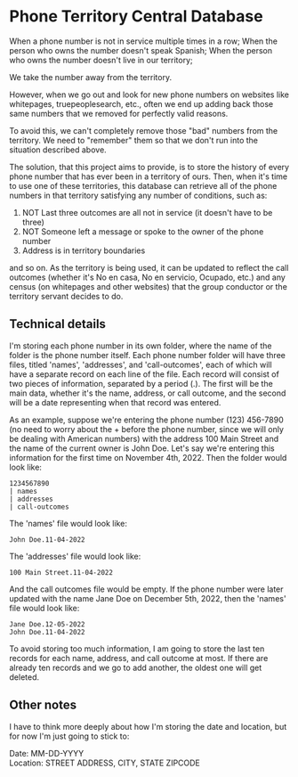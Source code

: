 # Phone Territory Central Database
When a phone number is not in service multiple times in a row;
When the person who owns the number doesn't speak Spanish;
When the person who owns the number doesn't live in our territory;

We take the number away from the territory.

However, when we go out and look for new phone numbers on websites like whitepages, truepeoplesearch, etc., often we end up adding back those same numbers that we removed for perfectly valid reasons.

To avoid this, we can't completely remove those "bad" numbers from the territory. We need to "remember" them so that we don't run into the situation described above.

The solution, that this project aims to provide, is to store the history of every phone number that has ever been in a territory of ours. Then, when it's time to use one of these territories, this database can retrieve all of the phone numbers in that territory satisfying any number of conditions, such as:

1. NOT Last three outcomes are all not in service (it doesn't have to be three)
2. NOT Someone left a message or spoke to the owner of the phone number
3. Address is in territory boundaries

and so on. As the territory is being used, it can be updated to reflect the call outcomes (whether it's No en casa, No en servicio, Ocupado, etc.) and any census (on whitepages and other websites) that the group conductor or the territory servant decides to do.

## Technical details
I'm storing each phone number in its own folder, where the name of the folder is the phone number itself. Each phone number folder will have three files, titled 'names', 'addresses', and 'call-outcomes', each of which will have a separate record on each line of the file. Each record will consist of two pieces of information, separated by a period (.). The first will be the main data, whether it's the name, address, or call outcome, and the second will be a date representing when that record was entered.

As an example, suppose we're entering the phone number (123) 456-7890 (no need to worry about the + before the phone number, since we will only be dealing with American numbers) with the address 100 Main Street and the name of the current owner is John Doe. Let's say we're entering this information for the first time on November 4th, 2022. Then the folder would look like:

```
1234567890
| names
| addresses
| call-outcomes
```

The 'names' file would look like:

```
John Doe.11-04-2022
```

The 'addresses' file would look like:

```
100 Main Street.11-04-2022
```

And the call outcomes file would be empty. If the phone number were later updated with the name Jane Doe on December 5th, 2022, then the 'names' file would look like:

```
Jane Doe.12-05-2022
John Doe.11-04-2022
```

To avoid storing too much information, I am going to store the last ten records for each name, address, and call outcome at most. If there are already ten records and we go to add another, the oldest one will get deleted.

## Other notes
I have to think more deeply about how I'm storing the date and location, but for now I'm just going to stick to:

Date: MM-DD-YYYY  
Location: STREET ADDRESS, CITY, STATE ZIPCODE